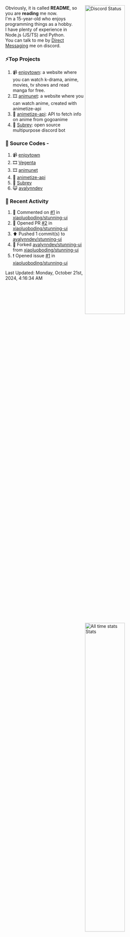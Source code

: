 <a href="https://discord.com/users/735059235141845003" target="_blank">
	<img width="50%" align="right" alt="Discord Status" src="https://lanyard.cnrad.dev/api/735059235141845003?bg=1f1f1f&borderRadius=5px">
</a>
<a href="https://wakatime.com/@Avalynn" target="_blank">
	<img width="50%" align="right" alt="All time stats Stats" src="https://github-readme-stats-one-liard-37.vercel.app/api/wakatime?username=avalynn&border_radius=5px&theme=dark&bg_color=1f1f1f&border_color=1f1f1f&icon_color=58a6ff&show_icons=true&disable_animations=true&custom_title=All%20Time%20Stats&v=2\&layout=compact">
</a>

<div align="left">
Obviously, it is called <b>README</b>, so you are <b>reading</b> me now.<br> 
I'm a 15-year-old who enjoys programming things as a hobby. <br>
I have plenty of experience in Node.js (JS/TS) and Python.<br>
You can talk to me by <a href="https://discord.com/users/735059235141845003">Direct Messaging</a> me on discord.<br>
</div>

### ⚡Top Projects
1. 📹 [enjoytown](https://enjoytown.netlify.app/): a website where you can watch k-drama, anime, movies, tv shows and read manga for free.
2. 🎞️ [animunet](https://animunet.vercel.app): a website where you can watch anime, created with animetize-api
3. 🎉 [animetize-api](https://animetize-api.vercel.app): API to fetch info on anime from gogoanime 
2. 🤖 [Subrey](https://github.com/InfiniteDevs/Subrey): open source multipurpose discord bot

### 📄 Source Codes -
1. 📹 [enjoytown](https://github.com/avalynndev/enjoytown) 
2. 🎞️ [Vegenta](https://github.com/InfiniteDevs/vegenta)
3. 🎞️ [animunet](https://github.com/InfiniteDevs/animunet)
4. 🎉 [animetize-api](https://github.com/avalynndev/animetize-api)
5. 🤖 [Subrey](https://github.com/InfiniteDevs/Subrey)
6. 😺 [avalynndev](https://github.com/avalynndev/avalynn-web)

### 📄 Recent Activity

<!--RECENT_ACTIVITY:start-->
1. 💬 Commented on [#1](https://github.com/xiaoluoboding/stunning-ui/issues/1#issuecomment-2425513050) in [xiaoluoboding/stunning-ui](https://github.com/xiaoluoboding/stunning-ui)<br>
2. 💪 Opened PR [#2](https://github.com/xiaoluoboding/stunning-ui/pull/2) in [xiaoluoboding/stunning-ui](https://github.com/xiaoluoboding/stunning-ui)<br>
3. ⬆️ Pushed 1 commit(s) to [avalynndev/stunning-ui](https://github.com/avalynndev/stunning-ui)<br>
4. 🔱 Forked [avalynndev/stunning-ui](undefined) from [xiaoluoboding/stunning-ui](https://github.com/xiaoluoboding/stunning-ui)<br>
5. ❗️ Opened issue [#1](https://github.com/xiaoluoboding/stunning-ui/issues/1) in [xiaoluoboding/stunning-ui](https://github.com/xiaoluoboding/stunning-ui)<br>
<!--RECENT_ACTIVITY:end-->

<!--RECENT_ACTIVITY:last_update-->
Last Updated: Monday, October 21st, 2024, 4:16:34 AM
<!--RECENT_ACTIVITY:last_update_end-->
